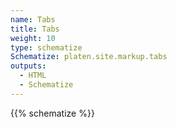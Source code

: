 ```yaml
---
name: Tabs
title: Tabs
weight: 10
type: schematize
Schematize: platen.site.markup.tabs
outputs:
  - HTML
  - Schematize
---
```


{{% schematize %}}
